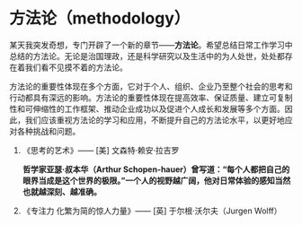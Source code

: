 # 方法论（methodology）

某天我突发奇想，专门开辟了一个新的章节——**方法论**。希望总结日常工作学习中总结的方法论。无论是治国理政，还是科学研究以及生活中的为人处世，处处都存在着我们看不见摸不着的方法论。

方法论的重要性体现在多个方面，它对于个人、组织、企业乃至整个社会的思考和行动都具有深远的影响。方法论的重要性体现在提高效率、保证质量、建立可复制性和可伸缩性的工作框架、推动企业成功以及促进个人成长和发展等多个方面。因此，我们应该重视方法论的学习和应用，不断提升自己的方法论水平，以更好地应对各种挑战和问题。

1. 《思考的艺术》—— [美] 文森特·赖安·拉吉罗

   **哲学家亚瑟·叔本华（Arthur Schopen-hauer）曾写道：“每个人都把自己的眼界当成是这个世界的极限。”一个人的视野越广阔，他对日常体验的感知当然也就越深刻、越准确。**

2. 《专注力 化繁为简的惊人力量》—— [英] 于尔根·沃尔夫（Jurgen Wolff）
